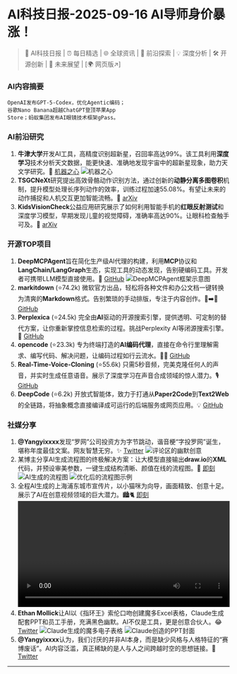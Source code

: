 
# AI科技日报-2025-09-16 AI导师身价暴涨！
> 🤖 AI科技日报 | ⏰ 每日精选 | 🌐 全球资讯 | 🔬 前沿探索 | 💡 深度分析 | 🛠️ 开源创新 | 🚀 未来展望 | [🌍 网页版↗️]
### **AI内容摘要**
```
OpenAI发布GPT-5-Codex，优化Agentic编码；
谷歌Nano Banana超越ChatGPT登顶苹果App
Store；蚂蚁集团发布AI眼镜技术框架gPass。
```
### AI前沿研究
1. **牛津大学**开发AI工具，高精度识别超新星，召回率高达99%。该工具利用**深度学习**技术分析天文数据，能更快速、准确地发现宇宙中的超新星现象，助力天文学研究。🔭
   [机器之心](https://www.jiqizhixin.com/articles/2025-09-15-4)
   ![机器之心](https://cdn.jiqizhixin.com/assets/global/logo-4819103cf20202b394b95f4d561b26f2959f5be5b58198c02f5a869244beff8c.png)
2. **TSGCNeXt**研究提出高效骨骼动作识别方法，通过创新的**动静分离多图卷积**机制，提升模型处理长序列动作的效率，训练过程加速55.08%。有望让未来的动作捕捉和人机交互更加智能流畅。💃
   [arXiv](https://arxiv.org/abs/2304.11631)
3. **KidsVisionCheck**公益应用研究展示了如何利用智能手机的**红眼反射测试**和深度学习模型，早期发现儿童的视觉障碍，准确率高达90%。让眼科检查触手可及。📱
   [arXiv](https://arxiv.org/abs/2509.09808)
### 开源TOP项目
1. **DeepMCPAgent**旨在简化生产级AI代理的构建，利用**MCP**协议和**LangChain/LangGraph**生态，实现工具的动态发现，告别硬编码工具。开发者可携带LLM模型直接使用。🚀
   [GitHub](https://github.com/cryxnet/deepmcpagent)
   ![DeepMCPAgent框架示意图](https://raw.githubusercontent.com/justlovemaki/imagehub/refs/heads/main/images/2025/09/news_01k56zjtxnfkyb3ke8h4ejzmj9.avif)
2. **markitdown** (⭐74.2k) 微软官方出品，轻松将各种文件和办公文档一键转换为清爽的**Markdown**格式。告别繁琐的手动排版，专注于内容创作。📄➡️📝
   [GitHub](https://github.com/microsoft/markitdown)
3. **Perplexica** (⭐24.5k) 完全由**AI**驱动的开源搜索引擎，提供透明、可定制的替代方案，让你重新掌控信息检索的过程。挑战Perplexity AI等闭源搜索引擎。🤘
   [GitHub](https://github.com/ItzCrazyKns/Perplexica)
4. **opencode** (⭐23.3k) 专为终端打造的**AI编码代理**，直接在命令行里理解需求、编写代码、解决问题，让编码过程如行云流水。👨‍💻
   [GitHub](https://github.com/sst/opencode)
5. **Real-Time-Voice-Cloning** (⭐55.6k) 只需5秒音频，完美克隆任何人的声音，并实时生成任意语音。展示了深度学习在声音合成领域的惊人潜力。🎙️
   [GitHub](https://github.com/CorentinJ/Real-Time-Voice-Cloning)
6. **DeepCode** (⭐6.2k) 开放式智能体，致力于打通从**Paper2Code**到**Text2Web**的全链路，将抽象概念直接编译成可运行的后端服务或网页应用。💡
   [GitHub](https://github.com/HKUDS/DeepCode)
### 社媒分享
1. **@Yangyixxxx**发现“罗网”公司投资方为字节跳动，谐音梗“字投罗网”诞生，堪称年度最佳文案。网友智慧无穷。✨
   [Twitter](https://x.com/Yangyixxxx/status/1967573337225494962)
   ![评论区的幽默创意](https://raw.githubusercontent.com/justlovemaki/imagehub/refs/heads/main/images/2025/09/news_01k56zk0hzftevv0kkywh55h0p.avif)
2. 某博主分享AI生成流程图的终极解决方案：让大模型直接输出**draw.io**的**XML**代码，并预设审美参数，一键生成结构清晰、颜值在线的流程图。🎨
   [即刻](https://m.okjike.com/originalPosts/68c7d97f2393a294a61ac47b)
   ![AI生成的流程图](https://cdnv2.ruguoapp.com/FrILLAknMDeekBQJIXbUo1sqRZWwv3.png)
   ![优化后的流程图示例](https://cdnv2.ruguoapp.com/FiIXxbhC9uU0vZap0eqUFy4yM_usv3.png)
3. 全程AI生成的上海浦东城市宣传片，以小猫咪为向导，画面精致、创意十足。展示了AI在创意视频领域的巨大潜力。🏙️🐈
   [即刻](https://m.okjike.com/originalPosts/68c78710e39a3a201b84a39b)
   <video src="https://videocdnv2.ruguoapp.com/lkEq2wKWELviqwQHD8iJRRj2x0rP.mp4?sign=3d1ca98e094f7476fc58e4401edfbbbc&t=68c825b6" controls="controls" width="100%"></video>
4. **Ethan Mollick**让AI以《指环王》索伦口吻创建魔多Excel表格，Claude生成配套PPT和员工手册，充满黑色幽默。AI不仅是工具，更是创意合伙人。😂
   [Twitter](https://x.com/emollick/status/1967428543572529633)
   ![Claude生成的魔多电子表格](https://raw.githubusercontent.com/justlovemaki/imagehub/refs/heads/main/images/2025/09/news_01k56zk52pe9gbzrdg7rdybxf4.avif)
   ![Claude创造的PPT封面](https://raw.githubusercontent.com/justlovemaki/imagehub/refs/heads/main/images/2025/09/news_01k56zk9gfemsbmpr1b3netntq.avif)
5. **@Yangyixxxx**认为，我们讨厌的并非AI本身，而是缺少风格与人格特征的“赛博废话”。AI内容泛滥，真正稀缺的是人与人之间跨越时空的思想链接。🤔
   [Twitter](https://x.com/Yangyixxxx/status/1967428035256439158)
---
